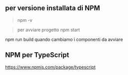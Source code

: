 ## per versione installata di NPM
> npm -v


> per avviare progetto
> npm start

npm run build quando cambiamo i componenti da avviare


## NPM per TypeScript
https://www.npmjs.com/package/typescript